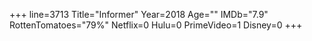 +++
line=3713
Title="Informer"
Year=2018
Age=""
IMDb="7.9"
RottenTomatoes="79%"
Netflix=0
Hulu=0
PrimeVideo=1
Disney=0
+++

